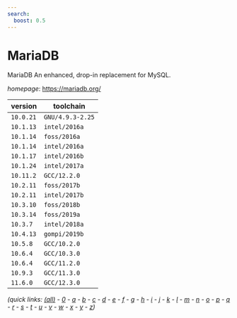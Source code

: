 ```yaml
---
search:
  boost: 0.5
---
```

# MariaDB

MariaDB An enhanced, drop-in replacement for MySQL.

*homepage*: <https://mariadb.org/>

version | toolchain
--------|----------
``10.0.21`` | ``GNU/4.9.3-2.25``
``10.1.13`` | ``intel/2016a``
``10.1.14`` | ``foss/2016a``
``10.1.14`` | ``intel/2016a``
``10.1.17`` | ``intel/2016b``
``10.1.24`` | ``intel/2017a``
``10.11.2`` | ``GCC/12.2.0``
``10.2.11`` | ``foss/2017b``
``10.2.11`` | ``intel/2017b``
``10.3.10`` | ``foss/2018b``
``10.3.14`` | ``foss/2019a``
``10.3.7`` | ``intel/2018a``
``10.4.13`` | ``gompi/2019b``
``10.5.8`` | ``GCC/10.2.0``
``10.6.4`` | ``GCC/10.3.0``
``10.6.4`` | ``GCC/11.2.0``
``10.9.3`` | ``GCC/11.3.0``
``11.6.0`` | ``GCC/12.3.0``


*(quick links: [(all)](../index.md) - [0](../0/index.md) - [a](../a/index.md) - [b](../b/index.md) - [c](../c/index.md) - [d](../d/index.md) - [e](../e/index.md) - [f](../f/index.md) - [g](../g/index.md) - [h](../h/index.md) - [i](../i/index.md) - [j](../j/index.md) - [k](../k/index.md) - [l](../l/index.md) - [m](../m/index.md) - [n](../n/index.md) - [o](../o/index.md) - [p](../p/index.md) - [q](../q/index.md) - [r](../r/index.md) - [s](../s/index.md) - [t](../t/index.md) - [u](../u/index.md) - [v](../v/index.md) - [w](../w/index.md) - [x](../x/index.md) - [y](../y/index.md) - [z](../z/index.md))*

